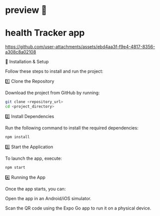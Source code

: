 # preview 👋

# health Tracker app

https://github.com/user-attachments/assets/ebd4aa3f-f9e4-4817-8356-a308c8a02108

🚀 Installation & Setup

Follow these steps to install and run the project:

1️⃣ Clone the Repository

Download the project from GitHub by running:

```sh
git clone <repository_url>
cd <project_directory>
```

2️⃣ Install Dependencies

Run the following command to install the required dependencies:

```sh
npm install
```

3️⃣ Start the Application

To launch the app, execute:

```sh
npm start
```

4️⃣ Running the App

Once the app starts, you can:

Open the app in an Android/iOS simulator.

Scan the QR code using the Expo Go app to run it on a physical device.
